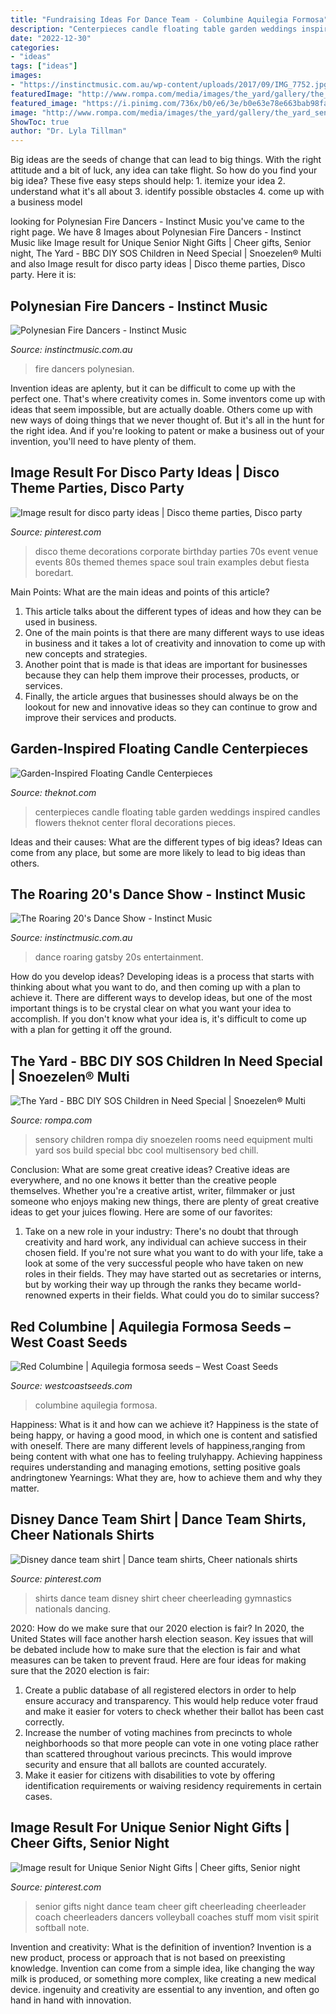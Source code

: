 ```yaml
---
title: "Fundraising Ideas For Dance Team - Columbine Aquilegia Formosa"
description: "Centerpieces candle floating table garden weddings inspired candles flowers theknot center floral decorations pieces"
date: "2022-12-30"
categories:
- "ideas"
tags: ["ideas"]
images:
- "https://instinctmusic.com.au/wp-content/uploads/2017/09/IMG_7752.jpg"
featuredImage: "http://www.rompa.com/media/images/the_yard/gallery/the_yard_sensory_room7.jpg"
featured_image: "https://i.pinimg.com/736x/b0/e6/3e/b0e63e78e663bab98fa34fe5629f769e.jpg"
image: "http://www.rompa.com/media/images/the_yard/gallery/the_yard_sensory_room7.jpg"
ShowToc: true
author: "Dr. Lyla Tillman"
---
```



Big ideas are the seeds of change that can lead to big things. With the right attitude and a bit of luck, any idea can take flight. So how do you find your big idea? These five easy steps should help: 1. itemize your idea 2. understand what it's all about 3. identify possible obstacles 4. come up with a business model 
	

		
looking for Polynesian Fire Dancers - Instinct Music you've came to the right page. We have 8 Images about Polynesian Fire Dancers - Instinct Music like Image result for Unique Senior Night Gifts | Cheer gifts, Senior night, The Yard - BBC DIY SOS Children in Need Special | Snoezelen® Multi and also Image result for disco party ideas | Disco theme parties, Disco party. Here it is:
		
    
## Polynesian Fire Dancers - Instinct Music

<img loading=lazy src="https://instinctmusic.com.au/wp-content/uploads/2017/09/IMG_7752.jpg" onerror="this.onerror=null;this.src='https://tse4.mm.bing.net/th?id=OIP.fcTMuWLb324RW9uNHZr7NwHaLH&amp;pid=15.1';" alt="Polynesian Fire Dancers - Instinct Music">

_Source: instinctmusic.com.au_

>fire dancers polynesian. 

	

Invention ideas are aplenty, but it can be difficult to come up with the perfect one. That's where creativity comes in. Some inventors come up with ideas that seem impossible, but are actually doable. Others come up with new ways of doing things that we never thought of. But it's all in the hunt for the right idea. And if you're looking to patent or make a business out of your invention, you'll need to have plenty of them.

    
## Image Result For Disco Party Ideas | Disco Theme Parties, Disco Party

<img loading=lazy src="https://i.pinimg.com/736x/01/db/51/01db51d322f0654759714f356c59210a.jpg" onerror="this.onerror=null;this.src='https://tse2.mm.bing.net/th?id=OIP.aK99eYmTOSlTcGyzIEBD9QHaLH&amp;pid=15.1';" alt="Image result for disco party ideas | Disco theme parties, Disco party">

_Source: pinterest.com_

>disco theme decorations corporate birthday parties 70s event venue events 80s themed themes space soul train examples debut fiesta boredart. 

	

Main Points: What are the main ideas and points of this article?
1. This article talks about the different types of ideas and how they can be used in business.
2. One of the main points is that there are many different ways to use ideas in business and it takes a lot of creativity and innovation to come up with new concepts and strategies.
3. Another point that is made is that ideas are important for businesses because they can help them improve their processes, products, or services.
4. Finally, the article argues that businesses should always be on the lookout for new and innovative ideas so they can continue to grow and improve their services and products.

    
## Garden-Inspired Floating Candle Centerpieces

<img loading=lazy src="https://apis.xogrp.com/media-api/images/14349e27-9219-11e6-b1e3-0e6345a2d5d3" onerror="this.onerror=null;this.src='https://tse4.mm.bing.net/th?id=OIP.LVZgIUnVROGfHmNvscF3awHaLH&amp;pid=15.1';" alt="Garden-Inspired Floating Candle Centerpieces">

_Source: theknot.com_

>centerpieces candle floating table garden weddings inspired candles flowers theknot center floral decorations pieces. 

	

Ideas and their causes: What are the different types of big ideas?
Ideas can come from any place, but some are more likely to lead to big ideas than others.

    
## The Roaring 20&#039;s Dance Show - Instinct Music

<img loading=lazy src="https://instinctmusic.com.au/wp-content/uploads/2017/07/Gatsby-1.jpg" onerror="this.onerror=null;this.src='https://tse2.mm.bing.net/th?id=OIP.8c8bkKJvT7plEep7MCntuAHaE7&amp;pid=15.1';" alt="The Roaring 20&#039;s Dance Show - Instinct Music">

_Source: instinctmusic.com.au_

>dance roaring gatsby 20s entertainment. 

	

How do you develop ideas?
Developing ideas is a process that starts with thinking about what you want to do, and then coming up with a plan to achieve it. There are different ways to develop ideas, but one of the most important things is to be crystal clear on what you want your idea to accomplish. If you don't know what your idea is, it's difficult to come up with a plan for getting it off the ground.

    
## The Yard - BBC DIY SOS Children In Need Special | Snoezelen® Multi

<img loading=lazy src="http://www.rompa.com/media/images/the_yard/gallery/the_yard_sensory_room7.jpg" onerror="this.onerror=null;this.src='https://tse4.mm.bing.net/th?id=OIP.fgLBVdgB7yc1ttMd29LMUAHaE7&amp;pid=15.1';" alt="The Yard - BBC DIY SOS Children in Need Special | Snoezelen® Multi">

_Source: rompa.com_

>sensory children rompa diy snoezelen rooms need equipment multi yard sos build special bbc cool multisensory bed chill. 

	

Conclusion: What are some great creative ideas?
Creative ideas are everywhere, and no one knows it better than the creative people themselves. Whether you're a creative artist, writer, filmmaker or just someone who enjoys making new things, there are plenty of great creative ideas to get your juices flowing. Here are some of our favorites: 
1. Take on a new role in your industry: There's no doubt that through creativity and hard work, any individual can achieve success in their chosen field. If you're not sure what you want to do with your life, take a look at some of the very successful people who have taken on new roles in their fields. They may have started out as secretaries or interns, but by working their way up through the ranks they became world-renowned experts in their fields. What could you do to similar success? 


    
## Red Columbine | Aquilegia Formosa Seeds – West Coast Seeds

<img loading=lazy src="https://cdn.shopify.com/s/files/1/0011/2341/8172/products/FL1214-Red-Columbine_MG_0516_1024x1024.jpg?v=1590433363" onerror="this.onerror=null;this.src='https://tse3.mm.bing.net/th?id=OIP.9D9VsUXcitXC25uiuTO6dAHaH0&amp;pid=15.1';" alt="Red Columbine | Aquilegia formosa seeds – West Coast Seeds">

_Source: westcoastseeds.com_

>columbine aquilegia formosa. 

	

Happiness: What is it and how can we achieve it?
Happiness is the state of being happy, or having a good mood, in which one is content and satisfied with oneself. There are many different levels of happiness,ranging from being content with what one has to feeling trulyhappy. Achieving happiness requires understanding and managing emotions, setting positive goals andringtonew Yearnings: What they are, how to achieve them and why they matter.

    
## Disney Dance Team Shirt | Dance Team Shirts, Cheer Nationals Shirts

<img loading=lazy src="https://i.pinimg.com/736x/5a/77/fa/5a77fa256c8ccf3a86f0e51e6b409830.jpg" onerror="this.onerror=null;this.src='https://tse3.mm.bing.net/th?id=OIP.mgqupLnIYUzQaneRw1gRJgHaH8&amp;pid=15.1';" alt="Disney dance team shirt | Dance team shirts, Cheer nationals shirts">

_Source: pinterest.com_

>shirts dance team disney shirt cheer cheerleading gymnastics nationals dancing. 

	

2020: How do we make sure that our 2020 election is fair?
In 2020, the United States will face another harsh election season. Key issues that will be debated include how to make sure that the election is fair and what measures can be taken to prevent fraud. Here are four ideas for making sure that the 2020 election is fair: 
1. Create a public database of all registered electors in order to help ensure accuracy and transparency. This would help reduce voter fraud and make it easier for voters to check whether their ballot has been cast correctly. 
2. Increase the number of voting machines from precincts to whole neighborhoods so that more people can vote in one voting place rather than scattered throughout various precincts. This would improve security and ensure that all ballots are counted accurately. 
3. Make it easier for citizens with disabilities to vote by offering identification requirements or waiving residency requirements in certain cases.

    
## Image Result For Unique Senior Night Gifts | Cheer Gifts, Senior Night

<img loading=lazy src="https://i.pinimg.com/736x/b0/e6/3e/b0e63e78e663bab98fa34fe5629f769e.jpg" onerror="this.onerror=null;this.src='https://tse4.mm.bing.net/th?id=OIP.CRrm-RGpmFN9ISFCjgjD0wHaJ5&amp;pid=15.1';" alt="Image result for Unique Senior Night Gifts | Cheer gifts, Senior night">

_Source: pinterest.com_

>senior gifts night dance team cheer gift cheerleading cheerleader coach cheerleaders dancers volleyball coaches stuff mom visit spirit softball note. 

	

Invention and creativity: What is the definition of invention?
Invention is a new product, process or approach that is not based on preexisting knowledge. Invention can come from a simple idea, like changing the way milk is produced, or something more complex, like creating a new medical device. ingenuity and creativity are essential to any invention, and often go hand in hand with innovation.

